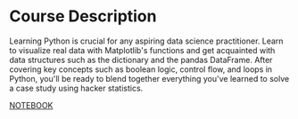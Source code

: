 # Course Description
Learning Python is crucial for any aspiring data science practitioner. Learn to visualize real data with Matplotlib's functions and get acquainted with data structures such as the dictionary and the pandas DataFrame. After covering key concepts such as boolean logic, control flow, and loops in Python, you'll be ready to blend together everything you've learned to solve a case study using hacker statistics.

[NOTEBOOK](https://github.com/eljuanrv/Data_Science_With_Python/blob/main/Intrmediate_Python.ipynb)
